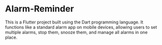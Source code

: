 # Alarm-Reminder
This is a Flutter project built using the Dart programming language. It functions like a standard alarm app on mobile devices, allowing users to set multiple alarms, stop them, snooze them, and manage all alarms in one place.
